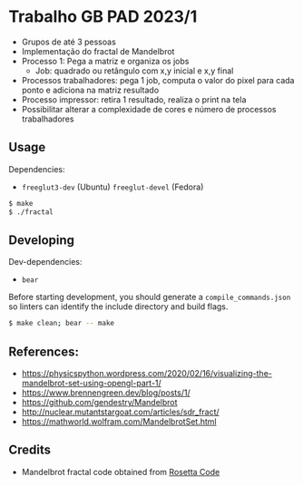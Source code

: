 # Trabalho GB PAD 2023/1

- Grupos de até 3 pessoas
- Implementação do fractal de Mandelbrot
- Processo 1: Pega a matriz e organiza os jobs
	- Job: quadrado ou retângulo com x,y inicial e x,y final
- Processos trabalhadores: pega 1 job, computa o valor do pixel para cada ponto e adiciona na matriz resultado
- Processo impressor: retira 1 resultado, realiza o print na tela
- Possibilitar alterar a complexidade de cores e número de processos trabalhadores

## Usage

Dependencies:
- `freeglut3-dev` (Ubuntu) `freeglut-devel` (Fedora)

```sh
$ make
$ ./fractal
```

## Developing

Dev-dependencies:
- `bear`

Before starting development, you should generate a `compile_commands.json` so linters can identify the include directory and build flags.

```sh
$ make clean; bear -- make
```

## References:
- https://physicspython.wordpress.com/2020/02/16/visualizing-the-mandelbrot-set-using-opengl-part-1/
- https://www.brennengreen.dev/blog/posts/1/
- https://github.com/gendestry/Mandelbrot
- http://nuclear.mutantstargoat.com/articles/sdr_fract/
- https://mathworld.wolfram.com/MandelbrotSet.html

## Credits

- Mandelbrot fractal code obtained from [Rosetta Code](https://rosettacode.org/wiki/Mandelbrot_set)
